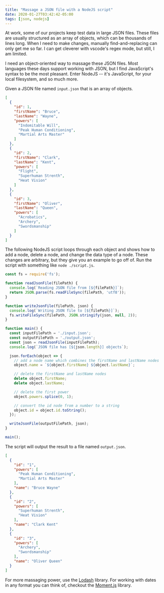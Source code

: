 ```yaml
---
title: "Massage a JSON file with a NodeJS script"
date: 2020-01-27T03:42:42-05:00
tags: [json, nodejs]
---
```


At work, some of our projects keep test data in large JSON files. These files are usually structured as an array of objects, which can be thousands of lines long. When I need to make changes, manually find-and-replacing can only get me so far. I can get cleverer with vscode's regex mode, but still, I am limited. 

I need an object-oriented way to massage these JSON files. Most languages these days support working with JSON, but I find JavaScript's syntax to be the most pleasant. Enter NodeJS -- it's JavaScript, for your local filesystem, and so much more. 

Given a JSON file named `input.json` that is an array of objects. 

```json
[
  {
    "id": 1,
    "firstName": "Bruce",
    "lastName": "Wayne",
    "powers": [
      "Indomitable Will",
      "Peak Human Conditioning",
      "Martial Arts Master"
    ]
  },
  {
    "id": 2,
    "firstName": "Clark",
    "lastName": "Kent",
    "powers": [
      "Flight",
      "Superhuman Strenth",
      "Heat Vision"
    ]
  },
  {
    "id": 3,
    "firstName": "Oliver",
    "lastName": "Queen",
    "powers": [
      "Acrobatics",
      "Archery",
      "Swordsmanship"
    ]
  }
]
```

The following NodeJS script loops through each object and shows how to add a node, delete a node, and change the data type of a node. These changes are arbitrary, but they give you an example to go off of. Run the script with something like `node ./script.js`.

```js
const fs = require('fs');

function readJsonFile(filePath) {
  console.log(`Reading JSON file from [${filePath}]`);
  return JSON.parse(fs.readFileSync(filePath, 'utf8'));
}

function writeJsonFile(filePath, json) {
  console.log(`Writing JSON file to [${filePath}]`);
  fs.writeFileSync(filePath, JSON.stringify(json, null, 2));
}

function main() {
  const inputFilePath = './input.json';
  const outputFilePath = './output.json';
  const json = readJsonFile(inputFilePath);
  console.log(`JSON file has [${json.length}] objects`);

  json.forEach(object => {
    // add a node name which combines the firstName and lastName nodes
    object.name = `${object.firstName} ${object.lastName}`;

    // delete the firstName and lastName nodes
    delete object.firstName;
    delete object.lastName;

    // delete the first power
    object.powers.splice(0, 1);

    // convert the id node from a number to a string
    object.id = object.id.toString();
  });

  writeJsonFile(outputFilePath, json);
}

main();
```

The script will output the result to a file named `output.json`.

```json
[
  {
    "id": "1",
    "powers": [
      "Peak Human Conditioning",
      "Martial Arts Master"
    ],
    "name": "Bruce Wayne"
  },
  {
    "id": "2",
    "powers": [
      "Superhuman Strenth",
      "Heat Vision"
    ],
    "name": "Clark Kent"
  },
  {
    "id": "3",
    "powers": [
      "Archery",
      "Swordsmanship"
    ],
    "name": "Oliver Queen"
  }
]
```

For more massaging power, use the [Lodash](https://lodash.com/) library. For working with dates in any format you can think of, checkout the [Moment.js](https://momentjs.com/) library.
